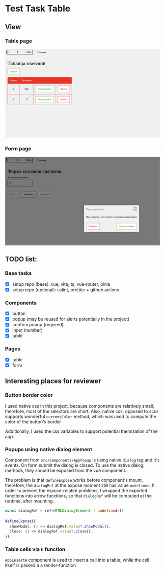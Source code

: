 # Test Task Table

## View

### Table page

![Table page](./media/table.png)

### Form page

![Form page](./media/form.png)

## TODO list:

### Base tasks

- [x] setup repo (base): vue, vite, ts, vue-router, pinia
- [x] setup repo (optional): eslint, prettier + github actions

### Components

- [x] button
- [x] popup (may be reused for alerts potentially in the project)
- [x] confirm popup (required)
- [x] input (number)
- [x] table

### Pages

- [x] table
- [x] form

## Interesting places for reviewer

### Button border color

I used native css in this project, because components are relatively small, therefore, most of the selectors are short. Also, native css, opposed to scss supports wonderful `currentColor` method, which was used to compute the color of the button's border

Additionally, I used the css variables to support potential themization of the app.

### Popups using native dialog element

Component from `src/components/AppPopup` is using native `dialog` tag and it's events. On form submit the dialog is closed. To use the native dialog methods, they should be exposed from the vue component.

The problem is that `defineExpose` works before component's mount, therefore, the `dialogRef` at the expose moment still has value `undefined`. It order to prevent the expose-related problems, I wrapped the exported functions into arrow functions, so that `dialogRef` will be computed at the runtime, after mounting.

```typescript
const dialogRef = ref<HTMLDialogElement | undefined>()

defineExpose({
  showModal: () => dialogRef.value?.showModal(),
  close: () => dialogRef.value?.close(),
})
```

### Table cells via `h` function

`AppInsertH` component is used to insert a cell into a table, while the cell itself is passed a a render-function
